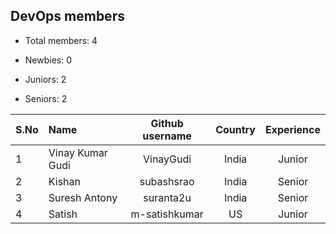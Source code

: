 ## DevOps members

-   Total members: 4

-   Newbies: 0
-   Juniors: 2
-   Seniors: 2

| S.No | Name             | Github username | Country | Experience |
| :--- | :--------------- | :-------------: | :-----: | :--------: |
| 1    | Vinay Kumar Gudi |    VinayGudi    |  India  |   Junior   |
| 2    | Kishan           |   subashsrao    |  India  |   Senior   |
| 3    | Suresh Antony    |    suranta2u    |  India  |   Senior   |
| 4    | Satish           |  m-satishkumar  |   US    |   Junior   |
